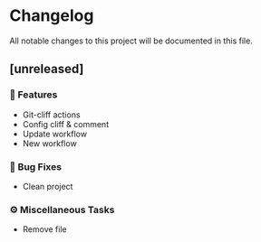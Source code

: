 # Changelog

All notable changes to this project will be documented in this file.

## [unreleased]

### 🚀 Features

- Git-cliff actions
- Config cliff & comment
- Update workflow
- New workflow

### 🐛 Bug Fixes

- Clean project

### ⚙️ Miscellaneous Tasks

- Remove file

<!-- generated by git-cliff -->
